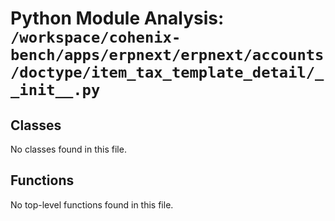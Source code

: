 # Python Module Analysis: `/workspace/cohenix-bench/apps/erpnext/erpnext/accounts/doctype/item_tax_template_detail/__init__.py`

## Classes

No classes found in this file.


## Functions

No top-level functions found in this file.
